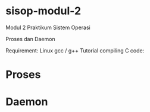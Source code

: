 # sisop-modul-2
 Modul 2 Praktikum Sistem Operasi

Proses dan Daemon

Requirement:
    Linux
    gcc / g++
Tutorial compiling C code: 

<h1>Proses</h1>

<h1>Daemon</h1>
